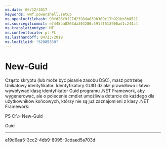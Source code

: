 ```yaml
---
ms.date: 06/12/2017
keywords: wmf,powershell,setup
ms.openlocfilehash: 90fd26f9f27d2398da839b309c17b921bb3b8521
ms.sourcegitcommit: e7445ba8203da304286c591ff513900ad1c244a4
ms.translationtype: MT
ms.contentlocale: pl-PL
ms.lasthandoff: 04/23/2019
ms.locfileid: "62085330"
---
```

# <a name="new-guid"></a>New-Guid
Często skryptu (lub może być pisanie zasobu DSC), masz potrzebę Unikatowy identyfikator. Identyfikatory GUID działał prawidłowo i łatwo wywoływać klasę identyfikator Guid programu .NET Framework, aby wygenerować, ale o polecenie cmdlet umożliwia dotarcie do każdego dla użytkowników końcowych, którzy nie są już zaznajomieni z klasy .NET Framework:

PS C:\\&gt; New-Guid

Guid

----

e19d6ea5-3cc2-4db9-8095-0cdaed5a703d
